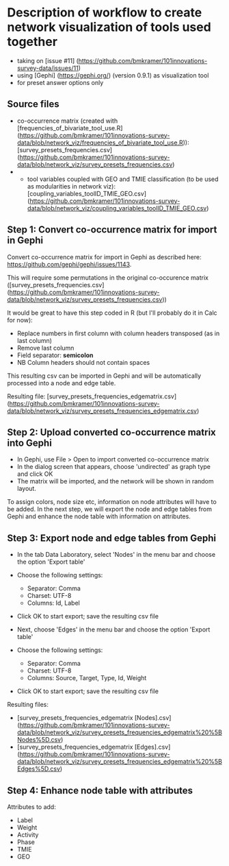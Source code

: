 # Description of workflow to create network visualization of tools used together
- taking on [issue #11] (https://github.com/bmkramer/101innovations-survey-data/issues/11)
- using [Gephi] (https://gephi.org/) (version 0.9.1) as visualization tool
- for preset answer options only

## Source files
- co-occurrence matrix (created with [frequencies_of_bivariate_tool_use.R] (https://github.com/bmkramer/101innovations-survey-data/blob/network_viz/frequencies_of_bivariate_tool_use.R)): [survey_presets_frequencies.csv] (https://github.com/bmkramer/101innovations-survey-data/blob/network_viz/survey_presets_frequencies.csv)
- - tool variables coupled with GEO and TMIE classification (to be used as modularities in network viz): [coupling_variables_toolID_TMIE_GEO.csv] (https://github.com/bmkramer/101innovations-survey-data/blob/network_viz/coupling_variables_toolID_TMIE_GEO.csv)

## Step 1: Convert co-occurrence matrix for import in Gephi
Convert co-occurrence matrix for import in Gephi as described here: https://github.com/gephi/gephi/issues/1143.

This will require some permutations in the original co-occurence matrix ([survey_presets_frequencies.csv] (https://github.com/bmkramer/101innovations-survey-data/blob/network_viz/survey_presets_frequencies.csv))

It would be great to have this step coded in R (but I'll probably do it in Calc for now):

- Replace numbers in first column with column headers transposed (as in last column)
- Remove last column
- Field separator: **semicolon** 
- NB Column headers should not contain spaces

This resulting csv can be imported in Gephi and will be automatically processed into a node and edge table.

Resulting file: [survey_presets_frequencies_edgematrix.csv] (https://github.com/bmkramer/101innovations-survey-data/blob/network_viz/survey_presets_frequencies_edgematrix.csv)

## Step 2: Upload converted co-occurrence matrix into Gephi

- In Gephi, use File > Open to import converted co-occurrence matrix
- In the dialog screen that appears, choose 'undirected' as graph type and click OK
- The matrix will be imported, and the network will be shown in random layout. 

To assign colors, node size etc, information on node attributes will have to be added. In the next step, we will export the node and edge tables from Gephi and enhance the node table with information on attributes.

## Step 3: Export node and edge tables from Gephi
- In the tab Data Laboratory, select 'Nodes' in the menu bar and choose the option 'Export table'
- Choose the following settings:
  - Separator: Comma
  - Charset: UTF-8
  - Columns: Id, Label
- Click OK to start export; save the resulting csv file

- Next, choose 'Edges' in the menu bar and choose the option 'Export table'
- Choose the following settings:
  - Separator: Comma
  - Charset: UTF-8
  - Columns: Source, Target, Type, Id, Weight
-  Click OK to start export; save the resulting csv file

Resulting files:
- [survey_presets_frequencies_edgematrix [Nodes].csv] (https://github.com/bmkramer/101innovations-survey-data/blob/network_viz/survey_presets_frequencies_edgematrix%20%5BNodes%5D.csv)
- [survey_presets_frequencies_edgematrix [Edges].csv] (https://github.com/bmkramer/101innovations-survey-data/blob/network_viz/survey_presets_frequencies_edgematrix%20%5BEdges%5D.csv)

## Step 4: Enhance node table with attributes 
Attributes to add:
- Label
- Weight
- Activity
- Phase
- TMIE
- GEO
